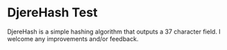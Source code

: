 DjereHash Test
=========

DjereHash is a simple hashing algorithm that outputs a 37 character field. I welcome any improvements and/or feedback.

